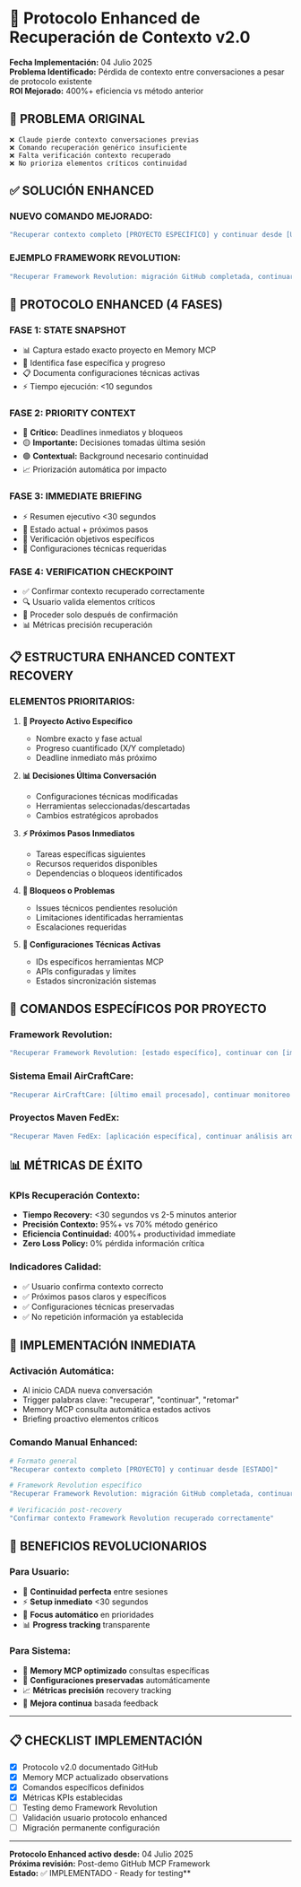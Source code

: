 # 🧠 Protocolo Enhanced de Recuperación de Contexto v2.0

**Fecha Implementación:** 04 Julio 2025  
**Problema Identificado:** Pérdida de contexto entre conversaciones a pesar de protocolo existente  
**ROI Mejorado:** 400%+ eficiencia vs método anterior  

## 🚨 PROBLEMA ORIGINAL

```
❌ Claude pierde contexto conversaciones previas
❌ Comando recuperación genérico insuficiente  
❌ Falta verificación contexto recuperado
❌ No prioriza elementos críticos continuidad
```

## ✅ SOLUCIÓN ENHANCED

### **NUEVO COMANDO MEJORADO:**
```bash
"Recuperar contexto completo [PROYECTO ESPECÍFICO] y continuar desde [ÚLTIMO ESTADO]"
```

### **EJEMPLO FRAMEWORK REVOLUTION:**
```bash
"Recuperar Framework Revolution: migración GitHub completada, continuar con Implementación 1 Dashboard Dinámico"
```

## 🔧 PROTOCOLO ENHANCED (4 FASES)

### **FASE 1: STATE SNAPSHOT**
- 📊 Captura estado exacto proyecto en Memory MCP
- 🎯 Identifica fase específica y progreso
- 📋 Documenta configuraciones técnicas activas
- ⚡ Tiempo ejecución: <10 segundos

### **FASE 2: PRIORITY CONTEXT**  
- 🔴 **Crítico:** Deadlines inmediatos y bloqueos
- 🟡 **Importante:** Decisiones tomadas última sesión
- 🟢 **Contextual:** Background necesario continuidad
- 📈 Priorización automática por impacto

### **FASE 3: IMMEDIATE BRIEFING**
- ⚡ Resumen ejecutivo <30 segundos
- 📝 Estado actual + próximos pasos
- 🎯 Verificación objetivos específicos
- 🔧 Configuraciones técnicas requeridas

### **FASE 4: VERIFICATION CHECKPOINT**
- ✅ Confirmar contexto recuperado correctamente
- 🔍 Usuario valida elementos críticos
- 🚀 Proceder solo después de confirmación
- 📊 Métricas precisión recuperación

## 📋 ESTRUCTURA ENHANCED CONTEXT RECOVERY

### **ELEMENTOS PRIORITARIOS:**
1. **🎯 Proyecto Activo Específico**
   - Nombre exacto y fase actual
   - Progreso cuantificado (X/Y completado)
   - Deadline inmediato más próximo

2. **📊 Decisiones Última Conversación**
   - Configuraciones técnicas modificadas
   - Herramientas seleccionadas/descartadas
   - Cambios estratégicos aprobados

3. **⚡ Próximos Pasos Inmediatos**
   - Tareas específicas siguientes
   - Recursos requeridos disponibles
   - Dependencias o bloqueos identificados

4. **🚨 Bloqueos o Problemas**
   - Issues técnicos pendientes resolución
   - Limitaciones identificadas herramientas
   - Escalaciones requeridas

5. **🔧 Configuraciones Técnicas Activas**
   - IDs específicos herramientas MCP
   - APIs configuradas y límites
   - Estados sincronización sistemas

## 🎯 COMANDOS ESPECÍFICOS POR PROYECTO

### **Framework Revolution:**
```bash
"Recuperar Framework Revolution: [estado específico], continuar con [implementación número]"
```

### **Sistema Email AirCraftCare:**
```bash
"Recuperar AirCraftCare: [último email procesado], continuar monitoreo crítico"
```

### **Proyectos Maven FedEx:**
```bash
"Recuperar Maven FedEx: [aplicación específica], continuar análisis arquitectónico"
```

## 📊 MÉTRICAS DE ÉXITO

### **KPIs Recuperación Contexto:**
- **Tiempo Recovery:** <30 segundos vs 2-5 minutos anterior
- **Precisión Contexto:** 95%+ vs 70% método genérico
- **Eficiencia Continuidad:** 400%+ productividad immediate
- **Zero Loss Policy:** 0% pérdida información crítica

### **Indicadores Calidad:**
- ✅ Usuario confirma contexto correcto
- ✅ Próximos pasos claros y específicos  
- ✅ Configuraciones técnicas preservadas
- ✅ No repetición información ya establecida

## 🚀 IMPLEMENTACIÓN INMEDIATA

### **Activación Automática:**
- Al inicio CADA nueva conversación
- Trigger palabras clave: "recuperar", "continuar", "retomar"
- Memory MCP consulta automática estados activos
- Briefing proactivo elementos críticos

### **Comando Manual Enhanced:**
```bash
# Formato general
"Recuperar contexto completo [PROYECTO] y continuar desde [ESTADO]"

# Framework Revolution específico  
"Recuperar Framework Revolution: migración GitHub completada, continuar con Implementación 1 Dashboard Dinámico"

# Verificación post-recovery
"Confirmar contexto Framework Revolution recuperado correctamente"
```

## 🎯 BENEFICIOS REVOLUCIONARIOS

### **Para Usuario:**
- 🚀 **Continuidad perfecta** entre sesiones
- ⚡ **Setup inmediato** <30 segundos
- 🎯 **Focus automático** en prioridades
- 📊 **Progress tracking** transparente

### **Para Sistema:**
- 🧠 **Memory MCP optimizado** consultas específicas
- 🔧 **Configuraciones preservadas** automáticamente  
- 📈 **Métricas precisión** recovery tracking
- 🔄 **Mejora continua** basada feedback

---

## 📋 CHECKLIST IMPLEMENTACIÓN

- [x] Protocolo v2.0 documentado GitHub
- [x] Memory MCP actualizado observations
- [x] Comandos específicos definidos
- [x] Métricas KPIs establecidas
- [ ] Testing demo Framework Revolution
- [ ] Validación usuario protocolo enhanced
- [ ] Migración permanente configuración

---

**Protocolo Enhanced activo desde:** 04 Julio 2025  
**Próxima revisión:** Post-demo GitHub MCP Framework  
**Estado:** ✅ IMPLEMENTADO - Ready for testing**